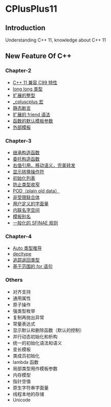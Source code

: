 # CPlusPlus11

## Introduction
Understanding C++ 11, knowledge about C++ 11

## New Feature Of C++

### Chapter-2
+ [C++ 11 兼容 C99 特性](./Chapter-2/2-1-Compatible%20Feature%20with%20C99.md)
+ [long long 类型](./Chapter-2/2-2-long%20long.md)
+ [扩展的整型](./Chapter-2/2-3-Extended%20int.md)
+ [_cpluscplus 宏](./Chapter-2/2-4-__cpluscplus.md)
+ [静态断言](./Chapter-2/2-5-static_assert.md)
+ [扩展的 friend 语法](./Chapter-2/2-9-friend-extend.md)
+ [函数的默认模板参数](./Chapter-2/2-11-Default%20template%20parameter.md)
+ [外部模板](./Chapter-2/2-12-External%20template.md)

### Chapter-3
+ [继承构造函数](./Chapter-3/3-1-Inherit%20constructor.md)
+ [委托构造函数](./Chapter-3/3-2-delegating%20constructor.md)
+ [右值引用，移动语义，完美转发](./Chapter-3/3-3-Rvalue%20reference.md)
+ [显示转换操作符](./Chapter-3/3-4-Explict%20Conversion%20opeartions.md)
+ [初始化列表](./Chapter-3/3-5-Initializer%20list.md)
+ [防止类型收窄](./Chapter-3/3-6-Preventing%20narrowing.md)
+ [POD（plain old data）](./Chapter-3/3-7-POD%20Type.md)
+ [非受限联合体](./Chapter-3/3-8-Unrestricted%20union.md)
+ [用户定义的字面量](./Chapter-3/3-9-user-defined%20literals.md)
+ [内联名字空间](./Chapter-3/3-10-Inline%20namespace.md)
+ [模板别名](./Chapter-3/3-11-template%20alias.md)
+ [一般化的 SFINAE 规则](./Chapter-3/3-12-Generalized%20SFINAE%20rules.md)

### Chapter-4
+ [Auto 类型推导](./Chapter-4/4-2-Auto.md)
+ [decltype](./Chapter-4/4-3-Decltype.md) 
+ [追踪返回类型](./Chapter-4/4-4-Trailing%20return%20type.md)
+ [基于范围的 for 语句](./Chapter-4/4-5-range-based%20for%20statement.md)

### Others
+ 对齐支持
+ 通用属性
+ 原子操作
+ 强类型枚举
+ 复制再抛出异常
+ 常量表达式
+ 显示默认和删除函数（默认的控制）
+ 并行动态初始化和析构
+ 统一的初始化语法和语义
+ 变长模板
+ 类成员初始化
+ lambda 函数
+ 局部类型用作模板参数
+ 内存模型
+ 指针空值
+ 原生字符串字面量
+ 线程本地的存储
+ Unicode

